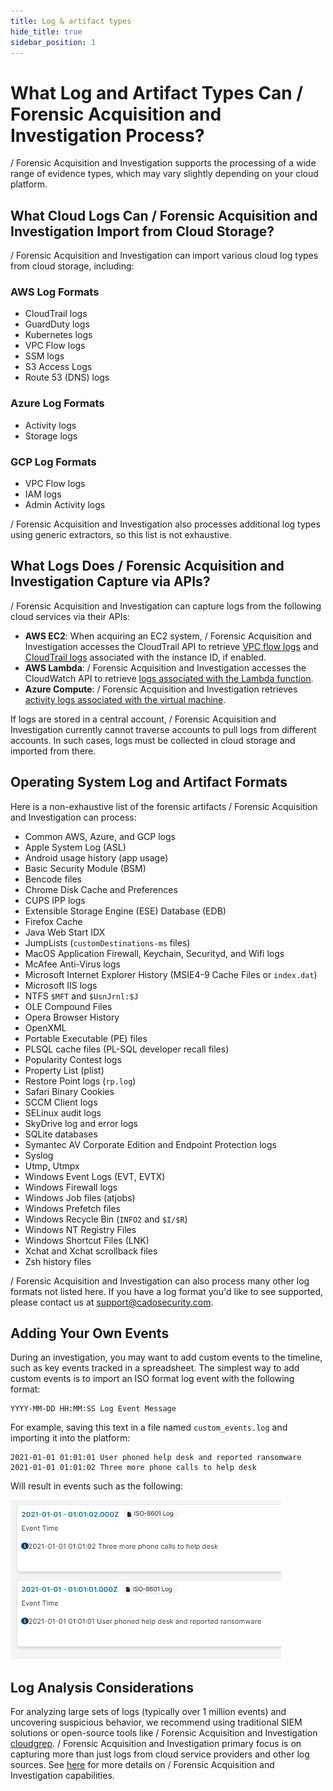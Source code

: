 ```yaml
---
title: Log & artifact types
hide_title: true
sidebar_position: 1
---
```


# What Log and Artifact Types Can / Forensic Acquisition and Investigation Process?

/ Forensic Acquisition and Investigation supports the processing of a wide range of evidence types, which may vary slightly depending on your cloud platform.

## What Cloud Logs Can / Forensic Acquisition and Investigation Import from Cloud Storage?

/ Forensic Acquisition and Investigation can import various cloud log types from cloud storage, including:

### AWS Log Formats
- CloudTrail logs
- GuardDuty logs
- Kubernetes logs
- VPC Flow logs
- SSM logs
- S3 Access Logs
- Route 53 (DNS) logs

### Azure Log Formats
- Activity logs
- Storage logs

### GCP Log Formats
- VPC Flow logs
- IAM logs
- Admin Activity logs

/ Forensic Acquisition and Investigation also processes additional log types using generic extractors, so this list is not exhaustive.

## What Logs Does / Forensic Acquisition and Investigation Capture via APIs?

/ Forensic Acquisition and Investigation can capture logs from the following cloud services via their APIs:

- **AWS EC2**: When acquiring an EC2 system, / Forensic Acquisition and Investigation accesses the CloudTrail API to retrieve [VPC flow logs](https://docs.aws.amazon.com/vpc/latest/userguide/working-with-flow-logs.html#create-flow-log) and [CloudTrail logs](https://docs.aws.amazon.com/awscloudtrail/latest/userguide/cloudtrail-getting-started.html) associated with the instance ID, if enabled.
- **AWS Lambda**: / Forensic Acquisition and Investigation accesses the CloudWatch API to retrieve [logs associated with the Lambda function](https://docs.aws.amazon.com/AmazonCloudWatch/latest/logs/Working-with-log-groups-and-streams.html).
- **Azure Compute**: / Forensic Acquisition and Investigation retrieves [activity logs associated with the virtual machine](https://docs.microsoft.com/en-us/azure/azure-monitor/platform/activity-log).

If logs are stored in a central account, / Forensic Acquisition and Investigation currently cannot traverse accounts to pull logs from different accounts. In such cases, logs must be collected in cloud storage and imported from there.

## Operating System Log and Artifact Formats

Here is a non-exhaustive list of the forensic artifacts / Forensic Acquisition and Investigation can process:
- Common AWS, Azure, and GCP logs
- Apple System Log (ASL)
- Android usage history (app usage)
- Basic Security Module (BSM)
- Bencode files
- Chrome Disk Cache and Preferences
- CUPS IPP logs
- Extensible Storage Engine (ESE) Database (EDB)
- Firefox Cache
- Java Web Start IDX
- JumpLists (`customDestinations-ms` files)
- MacOS Application Firewall, Keychain, Securityd, and Wifi logs
- McAfee Anti-Virus logs
- Microsoft Internet Explorer History (MSIE4-9 Cache Files or `index.dat`)
- Microsoft IIS logs
- NTFS `$MFT` and `$UsnJrnl:$J`
- OLE Compound Files
- Opera Browser History
- OpenXML
- Portable Executable (PE) files
- PLSQL cache files (PL-SQL developer recall files)
- Popularity Contest logs
- Property List (plist)
- Restore Point logs (`rp.log`)
- Safari Binary Cookies
- SCCM Client logs
- SELinux audit logs
- SkyDrive log and error logs
- SQLite databases
- Symantec AV Corporate Edition and Endpoint Protection logs
- Syslog
- Utmp, Utmpx
- Windows Event Logs (EVT, EVTX)
- Windows Firewall logs
- Windows Job files (atjobs)
- Windows Prefetch files
- Windows Recycle Bin (`INFO2` and `$I/$R`)
- Windows NT Registry Files
- Windows Shortcut Files (LNK)
- Xchat and Xchat scrollback files
- Zsh history files

/ Forensic Acquisition and Investigation can also process many other log formats not listed here. If you have a log format you'd like to see supported, please contact us at support@cadosecurity.com.

## Adding Your Own Events

During an investigation, you may want to add custom events to the timeline, such as key events tracked in a spreadsheet. The simplest way to add custom events is to import an ISO format log event with the following format:
```
YYYY-MM-DD HH:MM:SS Log Event Message
```

For example, saving this text in a file named `custom_events.log` and importing it into the platform:

```
2021-01-01 01:01:01 User phoned help desk and reported ransomware
2021-01-01 01:01:02 Three more phone calls to help desk
```

Will result in events such as the following:

![Custom logs imported into Cado](/img/custom_log.png)

## Log Analysis Considerations

For analyzing large sets of logs (typically over 1 million events) and uncovering suspicious behavior, we recommend using traditional SIEM solutions or open-source tools like / Forensic Acquisition and Investigation [cloudgrep](https://github.com/cado-security/cloudgrep). / Forensic Acquisition and Investigation primary focus is on capturing more than just logs from cloud service providers and other log sources. See [here](/cado/intro) for more details on / Forensic Acquisition and Investigation capabilities.
